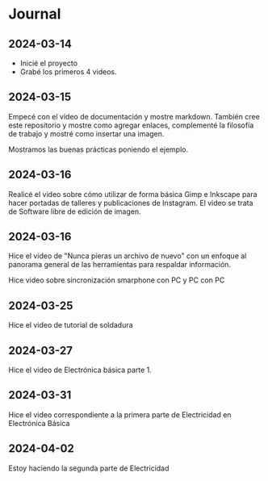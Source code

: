 # Journal

## 2024-03-14

- Inicié el proyecto
- Grabé los primeros 4 videos.

## 2024-03-15

Empecé con el video de documentación y mostre markdown. También cree este repositorio y mostre como agregar enlaces, complementé la filosofía de trabajo y mostré como insertar una imagen.

Mostramos las buenas prácticas poniendo el ejemplo.

## 2024-03-16

Realicé el video sobre cómo utilizar de forma básica Gimp e Inkscape para hacer portadas de talleres y publicaciones de Instagram. El video se trata de Software libre de edición de imagen.

## 2024-03-16

Hice el video de "Nunca pieras un archivo de nuevo" con un enfoque al panorama general de las herramientas para respaldar información.

Hice video sobre sincronización smarphone con PC y PC con PC

## 2024-03-25

Hice el video de tutorial de soldadura

## 2024-03-27

Hice el video de Electrónica básica parte 1.

## 2024-03-31

Hice el video correspondiente a la primera parte de Electricidad en Electrónica Básica

## 2024-04-02

Estoy haciendo la segunda parte de Electricidad